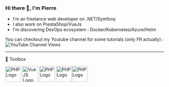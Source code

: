 ### Hi there 👋, I'm Pierre

* I'm an freelance web developer on .NET/Symfony
* I also work on PrestaShop/VueJs
* I'm discovering DevOps ecosystem : Docker/Kubernetes/Azure/Helm

You can checkout my Youtube channel for some tutorials (only FR actually) : ![YouTube Channel Views](https://img.shields.io/youtube/channel/views/UC5LwEdz8usxgvFPiFlelaQA?style=social)

---

🧰 Toolbox

<img src="https://cdn.worldvectorlogo.com/logos/symfony.svg" alt="PHP Logo" width="50" height="50"/> <img src="https://cdn.worldvectorlogo.com/logos/vue-js-1.svg" alt="VueJS Logo" width="50" height="50"/> <img src="https://cdn.worldvectorlogo.com/logos/php.svg" alt="PHP Logo" width="50" height="50"/> <img src="https://cdn.worldvectorlogo.com/logos/dot-net-core-7.svg" alt="PHP Logo" width="50" height="50"/><img src="https://cdn.worldvectorlogo.com/logos/docker.svg" alt="PHP Logo" width="50" height="50"/>
